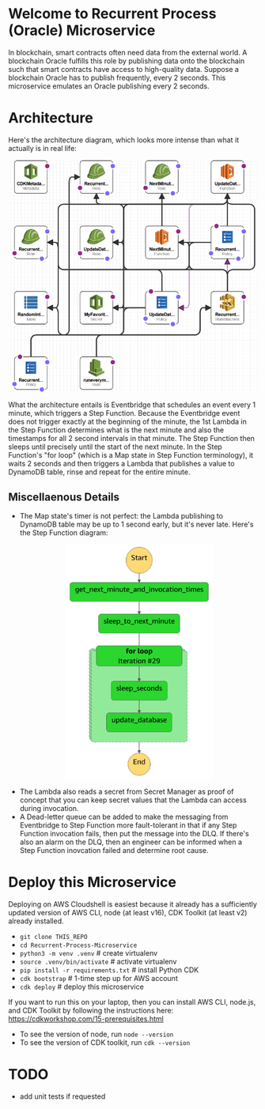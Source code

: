 # Welcome to Recurrent Process (Oracle) Microservice
In blockchain, smart contracts often need data from the external world. A blockchain Oracle fulfills this role by publishing data onto the blockchain such that smart contracts have access to high-quality data. Suppose a blockchain Oracle has to publish frequently, every 2 seconds. This microservice emulates an Oracle publishing every 2 seconds.


# Architecture
Here's the architecture diagram, which looks more intense than what it actually is in real life: <p align="center"><img src="arch_diagram.png" width="600"></p>
What the architecture entails is Eventbridge that schedules an event every 1 minute, which triggers a Step Function. Because the Eventbridge event does not trigger exactly at the beginning of the minute, the 1st Lambda in the Step Function determines what is the next minute and also the timestamps for all 2 second intervals in that minute. The Step Function then sleeps until precisely until the start of the next minute. In the Step Function's "for loop" (which is a Map state in Step Function terminology), it waits 2 seconds and then triggers a Lambda that publishes a value to DynamoDB table, rinse and repeat for the entire minute.


## Miscellaenous Details
* The Map state's timer is not perfect: the Lambda publishing to DynamoDB table may be up to 1 second early, but it's never late. Here's the Step Function diagram: <p align="center"><img src="Step_Function_definition.png" width="300"></p>
* The Lambda also reads a secret from Secret Manager as proof of concept that you can keep secret values that the Lambda can access during invocation.
* A Dead-letter queue can be added to make the messaging from Eventbridge to Step Function more fault-tolerant in that if any Step Function invocation fails, then put the message into the DLQ. If there's also an alarm on the DLQ, then an engineer can be informed when a Step Function inovcation failed and determine root cause.


# Deploy this Microservice
Deploying on AWS Cloudshell is easiest because it already has a sufficiently updated version of AWS CLI, node (at least v16), CDK Toolkit (at least v2) already installed.
* `git clone THIS_REPO`
* `cd Recurrent-Process-Microservice`
* `python3 -m venv .venv`  # create virtualenv
* `source .venv/bin/activate`  # activate virtualenv
* `pip install -r requirements.txt`  # install Python CDK
* `cdk bootstrap`  # 1-time step up for AWS account
* `cdk deploy`  # deploy this microservice


If you want to run this on your laptop, then you can install AWS CLI, node.js, and CDK Toolkit by following the instructions here: https://cdkworkshop.com/15-prerequisites.html
* To see the version of node, run `node --version`
* To see the version of CDK toolkit, run `cdk --version`


# TODO
* add unit tests if requested